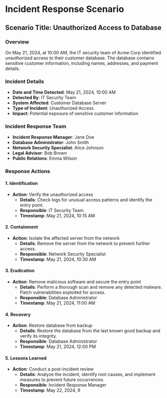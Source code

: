 # Incident Response Scenario

## Scenario Title: Unauthorized Access to Database

### Overview
On May 21, 2024, at 10:00 AM, the IT security team of Acme Corp identified unauthorized access to their customer database. The database contains sensitive customer information, including names, addresses, and payment details.

### Incident Details
- **Date and Time Detected**: May 21, 2024, 10:00 AM
- **Detected By**: IT Security Team
- **System Affected**: Customer Database Server
- **Type of Incident**: Unauthorized Access
- **Impact**: Potential exposure of sensitive customer information

### Incident Response Team
- **Incident Response Manager**: Jane Doe
- **Database Administrator**: John Smith
- **Network Security Specialist**: Alice Johnson
- **Legal Advisor**: Bob Brown
- **Public Relations**: Emma Wilson

### Response Actions

#### 1. Identification
- **Action**: Verify the unauthorized access
  - **Details**: Check logs for unusual access patterns and identify the entry point.
  - **Responsible**: IT Security Team
  - **Timestamp**: May 21, 2024, 10:15 AM

#### 2. Containment
- **Action**: Isolate the affected server from the network
  - **Details**: Remove the server from the network to prevent further access.
  - **Responsible**: Network Security Specialist
  - **Timestamp**: May 21, 2024, 10:30 AM

#### 3. Eradication
- **Action**: Remove malicious software and secure the entry point
  - **Details**: Perform a thorough scan and remove any detected malware. Patch vulnerabilities exploited for access.
  - **Responsible**: Database Administrator
  - **Timestamp**: May 21, 2024, 11:00 AM

#### 4. Recovery
- **Action**: Restore database from backup
  - **Details**: Restore the database from the last known good backup and verify its integrity.
  - **Responsible**: Database Administrator
  - **Timestamp**: May 21, 2024, 12:00 PM

#### 5. Lessons Learned
- **Action**: Conduct a post-incident review
  - **Details**: Analyze the incident, identify root causes, and implement measures to prevent future occurrences.
  - **Responsible**: Incident Response Manager
  - **Timestamp**: May 22, 2024, 9
